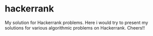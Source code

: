 # hackerrank
My solution for Hackerrank problems. Here i would try to present my solutions for various algorithmic problems on Hackerrank.
Cheers!!
